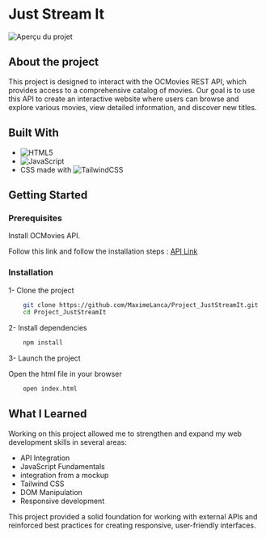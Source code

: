 # Just Stream It

![Aperçu du projet](./images/interface.png)

## About the project

This project is designed to interact with the OCMovies REST API, which provides access to a comprehensive catalog of movies. Our goal is to use this API to create an interactive website where users can browse and explore various movies, view detailed information, and discover new titles.


## Built With

* ![HTML5](https://img.shields.io/badge/html5-%23E34F26.svg?style=for-the-badge&logo=html5&logoColor=white)
* ![JavaScript](https://img.shields.io/badge/javascript-%23323330.svg?style=for-the-badge&logo=javascript&logoColor=%23F7DF1E)
* CSS made with  ![TailwindCSS](https://img.shields.io/badge/tailwindcss-%2338B2AC.svg?style=for-the-badge&logo=tailwind-css&logoColor=white)

## Getting Started

### Prerequisites

Install OCMovies API.

Follow this link and follow the installation steps : [API Link](https://github.com/OpenClassrooms-Student-Center/OCMovies-API-EN-FR)

### Installation

1- Clone the project

```bash
    git clone https://github.com/MaximeLanca/Project_JustStreamIt.git
    cd Project_JustStreamIt
```

2- Install dependencies

```bash
    npm install
```

3- Launch the project

Open the html file in your browser

```bash
    open index.html
```

## What I Learned
Working on this project allowed me to strengthen and expand my web development skills in several areas:

* API Integration
* JavaScript Fundamentals
* integration from a mockup 
* Tailwind CSS
* DOM Manipulation
* Responsive development

This project provided a solid foundation for working with external APIs and reinforced best practices for creating responsive, user-friendly interfaces.


